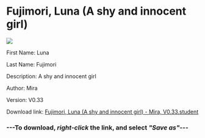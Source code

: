 # Fujimori, Luna (A shy and innocent girl)

<img src = "https://raw.githubusercontent.com/Arbiter1223/Daigaku-Gurashi-Custom-Students/master/Students/Files/Fujimori%2C%20Luna%20(A%20shy%20and%20innocent%20girl).png">

First Name: Luna

Last Name: Fujimori

Description: A shy and innocent girl

Author: Mira

Version: V0.33

Download link: <a href="https://raw.githubusercontent.com/Arbiter1223/Daigaku-Gurashi-Custom-Students/master/Students/Files/Fujimori%2C%20Luna%20(A%20shy%20and%20innocent%20girl)%20-%20Mira%2C%20V0.33.student">Fujimori, Luna (A shy and innocent girl) - Mira, V0.33.student</a>

### ---**To download, _right-click_ the link, and select _"Save as"_**---
